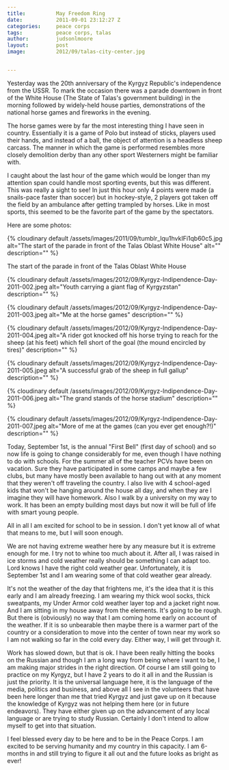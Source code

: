 ```yaml
---
title:			May Freedom Ring
date:			2011-09-01 23:12:27 Z
categories:		peace corps
tags:			peace corps, talas
author:			judsonlmoore
layout:			post
image:			2012/09/talas-city-center.jpg


---
```


Yesterday was the 20th anniversary of the Kyrgyz Republic's independence from the USSR. To mark the occasion there was a parade downtown in front of the White House (The State of Talas's government building) in the morning followed by widely-held house parties, demonstrations of the national horse games and fireworks in the evening.

The horse games were by far the most interesting thing I have seen in country. Essentially it is a game of Polo but instead of sticks, players used their hands, and instead of a ball, the object of attention is a headless sheep carcass. The manner in which the game is performed resembles more closely demolition derby than any other sport Westerners might be familiar with.

I caught about the last hour of the game which would be longer than my attention span could handle most sporting events, but this was different. This was really a sight to see! In just this hour only 4 points were made (a snails-pace faster than soccer) but in hockey-style, 2 players got taken off the field by an ambulance after getting trampled by horses. Like in most sports, this seemed to be the favorite part of the game by the spectators.

Here are some photos:

{% cloudinary default /assets/images/2011/09/tumblr_lqu1hvkIFi1qb60c5.jpg alt="The start of the parade in front of the Talas Oblast White House" alt="" description="" %}

The start of the parade in front of the Talas Oblast White House

{% cloudinary default /assets/images/2012/09/Kyrgyz-Indipendence-Day-2011-002.jpeg alt="Youth carrying a giant flag of Kyrgyzstan" description="" %}

{% cloudinary default /assets/images/2012/09/Kyrgyz-Indipendence-Day-2011-003.jpeg alt="Me at the horse games" description="" %}

{% cloudinary default /assets/images/2012/09/Kyrgyz-Indipendence-Day-2011-004.jpeg alt="A rider got knocked off his horse trying to reach for the sheep (at his feet) which fell short of the goal (the mound encircled by tires)" description="" %}

{% cloudinary default /assets/images/2012/09/Kyrgyz-Indipendence-Day-2011-005.jpeg alt="A successful grab of the sheep in full gallup" description="" %}

{% cloudinary default /assets/images/2012/09/Kyrgyz-Indipendence-Day-2011-006.jpeg alt="The grand stands of the horse stadium" description="" %}

{% cloudinary default /assets/images/2012/09/Kyrgyz-Indipendence-Day-2011-007.jpeg alt="More of me at the games (can you ever get enough?!)" description="" %}

Today, September 1st, is the annual "First Bell" (first day of school) and so now life is going to change considerably for me, even though I have nothing to do with schools. For the summer all of the teacher PCVs have been on vacation. Sure they have participated in some camps and maybe a few clubs, but many have mostly been available to hang out with at any moment that they weren't off traveling the country. I also live with 4 school-aged kids that won't be hanging around the house all day, and when they are I imagine they will have homework. Also I walk by a university on my way to work. It has been an empty building most days but now it will be full of life with smart young people.

All in all I am excited for school to be in session. I don't yet know all of what that means to me, but I will soon enough.

We are not having extreme weather here by any measure but it is extreme enough for me. I try not to whine too much about it. After all, I was raised in ice storms and cold weather really should be something I can adapt too. Lord knows I have the right cold weather gear. Unfortunately, it is September 1st and I am wearing some of that cold weather gear already.

It's not the weather of the day that frightens me, it's the idea that it is this early and I am already freezing. I am wearing my thick wool socks, thick sweatpants, my Under Armor cold weather layer top and a jacket right now. And I am sitting in my house away from the elements. It's going to be rough. But there is (obviously) no way that I am coming home early on account of the weather. If it is so unbearable then maybe there is a warmer part of the country or a consideration to move into the center of town near my work so I am not walking so far in the cold every day. Either way, I will get through it.

Work has slowed down, but that is ok. I have been really hitting the books on the Russian and though I am a long way from being where I want to be, I am making major strides in the right direction. Of course I am still going to practice on my Kyrgyz, but I have 2 years to do it all in and the Russian is just the priority. It is the universal language here, it is the language of the media, politics and business, and above all I see in the volunteers that have been here longer than me that tried Kyrgyz and just gave up on it because the knowledge of Kyrgyz was not helping them here (or in future endeavors). They have either given up on the advancement of any local language or are trying to study Russian. Certainly I don't intend to allow myself to get into that situation.

I feel blessed every day to be here and to be in the Peace Corps. I am excited to be serving humanity and my country in this capacity. I am 6-months in and still trying to figure it all out and the future looks as bright as ever!
